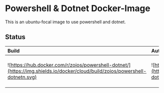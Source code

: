 # Powershell & Dotnet Docker-Image

This is an ubuntu-focal image to use powershell and dotnet.

## Status

| Build | Automation | Size | Pulls | Stars |
| :---- | :--------- | :--- | :---- | :---- |
| ![https://hub.docker.com/r/zoios/powershell-dotnet/](https://img.shields.io/docker/cloud/build/zoios/powershell-dotnetn.svg) | ![https://hub.docker.com/r/zoios/powershell-dotnet/](https://img.shields.io/docker/cloud/automated/zoios/powershell-dotnet.svg) | ![https://hub.docker.com/r/zoios/powershell-dotnet/](https://img.shields.io/docker/image-size/zoios/powershell-dotnet.svg) | ![https://hub.docker.com/r/zoios/powershell-dotnet/](https://img.shields.io/docker/pulls/zoios/powershell-dotnet.svg) | ![https://hub.docker.com/r/zoios/powershell-dotnet/](https://img.shields.io/docker/stars/zoios/powershell-dotnet.svg) |



